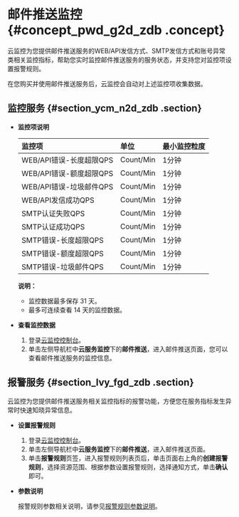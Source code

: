 # 邮件推送监控 {#concept_pwd_g2d_zdb .concept}

云监控为您提供邮件推送服务的WEB/API发信方式、SMTP发信方式和账号异常类相关监控指标，帮助您实时监控邮件推送服务的服务状态，并支持您对监控项设置报警规则。

在您购买并使用邮件推送服务后，云监控会自动对上述监控项收集数据。

## 监控服务 {#section_ycm_n2d_zdb .section}

-   **监控项说明** 

    |监控项|单位|最小监控粒度|
    |:--|:-|:-----|
    |WEB/API错误-长度超限QPS|Count/Min|1分钟|
    |WEB/API错误-额度超限QPS|Count/Min|1分钟|
    |WEB/API错误-垃圾邮件QPS|Count/Min|1分钟|
    |WEB/API发信成功QPS|Count/Min|1分钟|
    |SMTP认证失败QPS|Count/Min|1分钟|
    |SMTP认证成功QPS|Count/Min|1分钟|
    |SMTP错误-长度超限QPS|Count/Min|1分钟|
    |SMTP错误-额度超限QPS|Count/Min|1分钟|
    |SMTP错误-垃圾邮件QPS|Count/Min|1分钟|

    **说明：** 

    -   监控数据最多保存 31 天。
    -   最多可连续查看 14 天的监控数据。
-   **查看监控数据** 
    1.  登录[云监控控制台](https://cms-intl.console.aliyun.com)。
    2.  单击左侧导航栏中**云服务监控**下的**邮件推送**，进入邮件推送页面，您可以查看邮件推送服务的监控信息。

## 报警服务 {#section_lvy_fgd_zdb .section}

云监控为您提供邮件推送服务相关监控指标的报警功能，方便您在服务指标发生异常时快速知晓异常信息。

-   **设置报警规则** 
    1.  登录[云监控控制台](https://cms-intl.console.aliyun.com)。
    2.  单击左侧导航栏中**云服务监控**下的**邮件推送**，进入邮件推送页面。
    3.  单击**报警规则**页签，进入报警规则列表页后，单击页面右上角的**创建报警规则**，选择资源范围、根据参数设置报警规则，选择通知方式，单击**确认**即可。
-   **参数说明** 

    报警规则参数相关说明，请参见[报警规则参数说明](intl.zh-CN/用户指南/报警服务/报警规则/报警规则参数说明.md#)。


